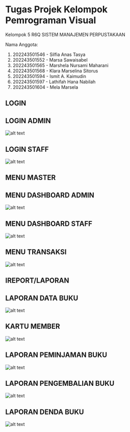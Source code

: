 # Tugas Projek Kelompok Pemrograman Visual

Kelompok 5 R6Q SISTEM MANAJEMEN PERPUSTAKAAN 

Nama Anggota:

1. 202243501546 - Silfia Anas Tasya
2. 202243501552 - Marsa Sawaisabel
3. 202243501565 - Marshela Nursami Maharani
4. 202243501568 - Klara Marselina Sitorus
5. 202243501594 - Ismit A. Kaimudin
6. 202243501597 - Lathifah Hana Nabilah
7. 202243501604 - Mela Marsela

## LOGIN

## LOGIN ADMIN
![alt text](https://github.com/Lathifahana/Project-Kelompok-Pemrograman-Visual/blob/1a59ab1ed884239985ea767baeeee843b0fc7b29/img/LOGIN%20ADMIN.png?raw=true)

## LOGIN STAFF
![alt text](https://github.com/Lathifahana/Project-Kelompok-Pemrograman-Visual/blob/1a59ab1ed884239985ea767baeeee843b0fc7b29/img/LOGIN%20STAFF.png?raw=true)

## MENU MASTER

## MENU DASHBOARD ADMIN
![alt text](https://github.com/Lathifahana/Project-Kelompok-Pemrograman-Visual/blob/1a59ab1ed884239985ea767baeeee843b0fc7b29/img/MENU%20DASHBOARD%20ADMIN.png?raw=true)

## MENU DASHBOARD STAFF
![alt text](https://github.com/Lathifahana/Project-Kelompok-Pemrograman-Visual/blob/1a59ab1ed884239985ea767baeeee843b0fc7b29/img/MENU%20DASHBOARD%20STAFF.png?raw=true)

## MENU TRANSAKSI
![alt text](https://github.com/Lathifahana/Project-Kelompok-Pemrograman-Visual/blob/1a59ab1ed884239985ea767baeeee843b0fc7b29/img/MENU%20TRANSAKSI%20STAFF.png?raw=true)

## IREPORT/LAPORAN

## LAPORAN DATA BUKU
![alt text](https://github.com/Lathifahana/Project-Kelompok-Pemrograman-Visual/blob/1a59ab1ed884239985ea767baeeee843b0fc7b29/img/IREPORT%20BUKU%20ADMIN.png?raw=true)

## KARTU MEMBER
![alt text](https://github.com/Lathifahana/Project-Kelompok-Pemrograman-Visual/blob/1a59ab1ed884239985ea767baeeee843b0fc7b29/img/IREPORT%20KARTU%20MEMBERSHIP.png?raw=true)

## LAPORAN PEMINJAMAN BUKU
![alt text](https://github.com/Lathifahana/Project-Kelompok-Pemrograman-Visual/blob/1a59ab1ed884239985ea767baeeee843b0fc7b29/img/IREPORT%20PEMINJAMAN%20BUKU.png?raw=true)

## LAPORAN PENGEMBALIAN BUKU
![alt text](https://github.com/Lathifahana/Project-Kelompok-Pemrograman-Visual/blob/1a59ab1ed884239985ea767baeeee843b0fc7b29/img/IREPORT%20PENGEMBALIAN%20BUKU.png?raw=true)

## LAPORAN DENDA BUKU
![alt text](https://github.com/Lathifahana/Project-Kelompok-Pemrograman-Visual/blob/1a59ab1ed884239985ea767baeeee843b0fc7b29/img/IREPORT%20DENDA%20BUKU.png?raw=true)

